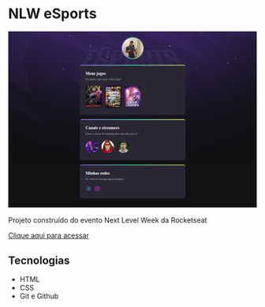 # NLW eSports

![preview](./.github/preview.png)


Projeto construído do evento Next Level Week da Rocketseat

[Clique aqui para acessar](https://santsgasbriel.github.io/NLW/)

## Tecnologias 

- HTML
- CSS
- Git e Github 
